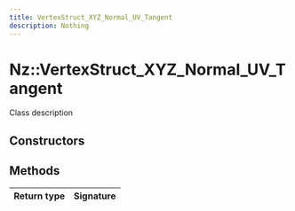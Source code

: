 ```yaml
---
title: VertexStruct_XYZ_Normal_UV_Tangent
description: Nothing
---
```


# Nz::VertexStruct_XYZ_Normal_UV_Tangent

Class description

## Constructors


## Methods

| Return type | Signature |
| ----------- | --------- |
